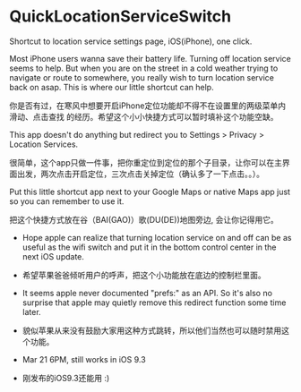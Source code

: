 # QuickLocationServiceSwitch
Shortcut to location service settings page, iOS(iPhone), one click.

Most iPhone users wanna save their battery life. Turning off location service seems to help. But when you are on the street in a cold weather trying to navigate or route to somewhere, you really wish to turn location service back on asap. This is where our little shortcut can help. 

你是否有过，在寒风中想要开启iPhone定位功能却不得不在设置里的两级菜单内滑动、点击查找 的经历。希望这个小小快捷方式可以暂时填补这个功能空缺。

This app doesn't do anything but redirect you to Settings > Privacy > Location Services.

很简单，这个app只做一件事，把你重定位到定位的那个子目录，让你可以在主界面出发，两次点击开启定位，三次点击关掉定位（确认多了一下点击。。）。

Put this little shortcut app next to your Google Maps or native Maps app just so you can remember to use it.

把这个快捷方式放在谷（BAI(GAO)）歌(DU(DE))地图旁边, 会让你记得用它。

* Hope apple can realize that turning location service on and off can be as useful as the wifi switch and put it in the bottom control center in the next iOS update.
* 希望苹果爸爸倾听用户的呼声，把这个小功能放在底边的控制栏里面。

* It seems apple never documented "prefs:" as an API. So it's also no surprise that apple may quietly remove this redirect function some time later.
* 貌似苹果从来没有鼓励大家用这种方式跳转，所以他们当然也可以随时禁用这个功能。

* Mar 21 6PM, still works in iOS 9.3
* 刚发布的iOS9.3还能用 :)